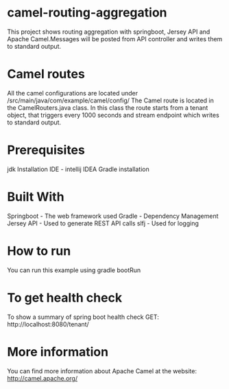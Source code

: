 # camel-routing-aggregation
This project shows routing aggregation with springboot, Jersey API and Apache Camel.Messages will be posted from API controller and writes them to standard output.

# Camel routes
All the camel configurations are located under /src/main/java/com/example/camel/config/
The Camel route is located in the CamelRouters.java class. In this class the route starts from a tenant object, that triggers every 1000 seconds and stream endpoint which writes to standard output.

# Prerequisites
jdk Installation
IDE - intellij IDEA
Gradle installation


# Built With
Springboot - The web framework used
Gradle - Dependency Management
Jersey API - Used to generate REST API calls
slfj -  Used for logging 

# How to run
You can run this example using
gradle bootRun 

# To get health check
To show a summary of spring boot health check
GET: http://localhost:8080/tenant/

# More information
You can find more information about Apache Camel at the website: http://camel.apache.org/
